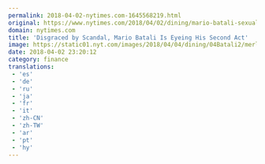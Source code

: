 ```yaml
---
permalink: 2018-04-02-nytimes.com-1645568219.html
original: https://www.nytimes.com/2018/04/02/dining/mario-batali-sexual-harassment.html?partner=rss&amp;emc=rss
domain: nytimes.com
title: 'Disgraced by Scandal, Mario Batali Is Eyeing His Second Act'
image: https://static01.nyt.com/images/2018/04/04/dining/04Batali2/merlin_130615535_c1dd586f-3be3-4e9e-9192-7d1498f1ffd1-mediumThreeByTwo440.jpg
date: 2018-04-02 23:20:12
category: finance
translations: 
 - 'es'
 - 'de'
 - 'ru'
 - 'ja'
 - 'fr'
 - 'it'
 - 'zh-CN'
 - 'zh-TW'
 - 'ar'
 - 'pt'
 - 'hy'
---
```


